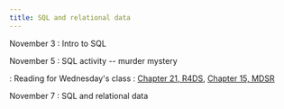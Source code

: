 ```yaml
---
title: SQL and relational data
---
```


November 3
: Intro to SQL

November 5
: SQL activity -- murder mystery

: Reading for Wednesday's class
  : [Chapter 21, R4DS](https://r4ds.hadley.nz/databases.html), [Chapter 15, MDSR](https://mdsr-book.github.io/mdsr3e/15-sqlI.html)

November 7
: SQL and relational data